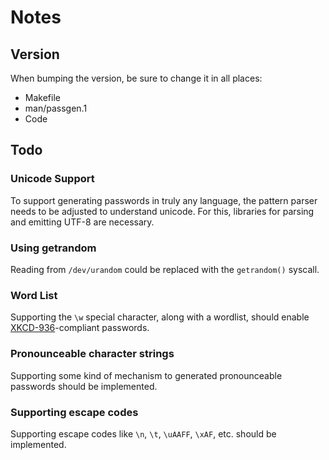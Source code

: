 # Notes

## Version

When bumping the version, be sure to change it in all places:

* Makefile
* man/passgen.1
* Code

## Todo

### Unicode Support

To support generating passwords in truly any language, the pattern
parser needs to be adjusted to understand unicode. For this, libraries
for parsing and emitting UTF-8 are necessary.

### Using getrandom

Reading from `/dev/urandom` could be replaced with the `getrandom()`
syscall.

### Word List

Supporting the `\w` special character, along with a wordlist, should enable
[XKCD-936](https://www.xkcd.com/936/)-compliant passwords.

### Pronounceable character strings

Supporting some kind of mechanism to generated pronounceable passwords should
be implemented.

### Supporting escape codes

Supporting escape codes like `\n`, `\t`, `\uAAFF`, `\xAF`, etc. should be
implemented.
